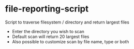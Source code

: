 # file-reporting-script
Script to traverse filesystem / directory and return largest files
- Enter the directory you wish to scan
- Default scan will return 20 largest files
- Also possible to customize scan by file name, type or both
